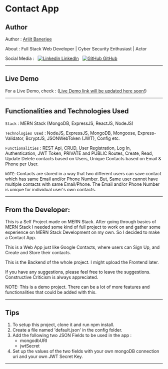 # Contact App

## Author

Author : [Arijit Banerjee](https://www.github.com/ArijitCodes)

About : Full Stack Web Developer | Cyber Security Enthusiast | Actor

Social Media : &nbsp;
[![Linkedin](https://i.stack.imgur.com/gVE0j.png) LinkedIn](https://www.linkedin.com/in/arijitban)
&nbsp;
[![GitHub](https://i.stack.imgur.com/tskMh.png) GitHub](https://github.com/ArijitCodes)

<hr>

## Live Demo

For a Live Demo, check : ([Live Demo link will be updated here soon!](#))

<hr>

## Functionalities and Technologies Used

`Stack` : MERN Stack (MongoDB, ExpressJS, ReactJS, NodeJS)

`Technologies Used` : NodeJS, ExpressJS, MongoDB, Mongoose, Express-Validator, BcryptJS, JSONWebToken (JWT), Config etc.

`Functionalities` : REST Api, CRUD, User Registration, Log In, Authentication, JWT Token, PRIVATE and PUBLIC Routes, Create, Read, Update Delete contacts based on Users, Unique Contacts based on Email & Phone per User.

`NOTE`: Contacts are stored in a way that two different users can save contact which has same Email and/or Phone Number. But, Same user cannot have multiple contacts with same Email/Phone. The Email and/or Phone Number is unique for individual user's own contacts.

<hr>

## From the Developer:

This is a Self Project made on MERN Stack. After going through basics of MERN Stack I needed some kind of full project to work on and gather some experience on MERN Stack Development on my own. So I decided to make a Contact App.

This is a Web App just like Google Contacts, where users can Sign Up, and Create and Store their contacts.

This is the Backend of the whole project. I might upload the Frontend later.

If you have any suggestions, please feel free to leave the suggestions. Constructive Criticism is always appreciated.

NOTE: This is a demo project. There can be a lot of more features and functionalities that could be added with this.

<hr>

## Tips

<div>
<ol>
    <li>To setup this project, clone it and run npm install.</li>
    <li>Create a file named 'default.json' in the config folder.</li>
    <li>Add the following two JSON Fields to be used in the app :
    <ul>
        <li>mongodbURI</li>
        <li>jwtSecret</li>
    </ul>
    </li>
    <li>Set up the values of the two fields with your own mongoDB connection uri and your own JWT Secret Key.</li>
</ol>
</div>
<hr>
